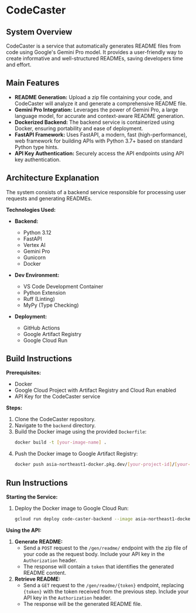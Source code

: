 # CodeCaster

## System Overview

CodeCaster is a service that automatically generates README files from code using Google's Gemini Pro model. It provides a user-friendly way to create informative and well-structured READMEs, saving developers time and effort. 

## Main Features

* **README Generation:**  Upload a zip file containing your code, and CodeCaster will analyze it and generate a comprehensive README file.
* **Gemini Pro Integration:** Leverages the power of Gemini Pro, a large language model, for accurate and context-aware README generation.
* **Dockerized Backend:** The backend service is containerized using Docker, ensuring portability and ease of deployment.
* **FastAPI Framework:** Uses FastAPI, a modern, fast (high-performance), web framework for building APIs with Python 3.7+ based on standard Python type hints.
* **API Key Authentication:** Securely access the API endpoints using API key authentication.

## Architecture Explanation

The system consists of a backend service responsible for processing user requests and generating READMEs.

**Technologies Used:**

* **Backend:**
    * Python 3.12
    * FastAPI
    * Vertex AI
    * Gemini Pro
    * Gunicorn
    * Docker

* **Dev Environment:**
    * VS Code Development Container
    * Python Extension
    * Ruff (Linting)
    * MyPy (Type Checking)

* **Deployment:**
    * GitHub Actions
    * Google Artifact Registry
    * Google Cloud Run

## Build Instructions

**Prerequisites:**

* Docker
* Google Cloud Project with Artifact Registry and Cloud Run enabled
* API Key for the CodeCaster service

**Steps:**

1. Clone the CodeCaster repository.
2. Navigate to the `backend` directory.
3. Build the Docker image using the provided `Dockerfile`:
   ```bash
   docker build -t [your-image-name] .
   ```
4. Push the Docker image to Google Artifact Registry:
   ```bash
   docker push asia-northeast1-docker.pkg.dev/[your-project-id]/[your-repository]/[your-image-name]:[your-tag]
   ```

## Run Instructions

**Starting the Service:**

1. Deploy the Docker image to Google Cloud Run:
    ```bash
    gcloud run deploy code-caster-backend --image asia-northeast1-docker.pkg.dev/[your-project-id]/[your-repository]/[your-image-name]:[your-tag] --region asia-northeast1
    ```

**Using the API:**

1. **Generate README:**
    * Send a `POST` request to the `/gen/readme/` endpoint with the zip file of your code as the request body. Include your API key in the `Authorization` header.
    * The response will contain a `token` that identifies the generated README content.
2. **Retrieve README:**
    * Send a `GET` request to the `/gen/readme/{token}` endpoint, replacing `{token}` with the token received from the previous step. Include your API key in the `Authorization` header. 
    * The response will be the generated README file.